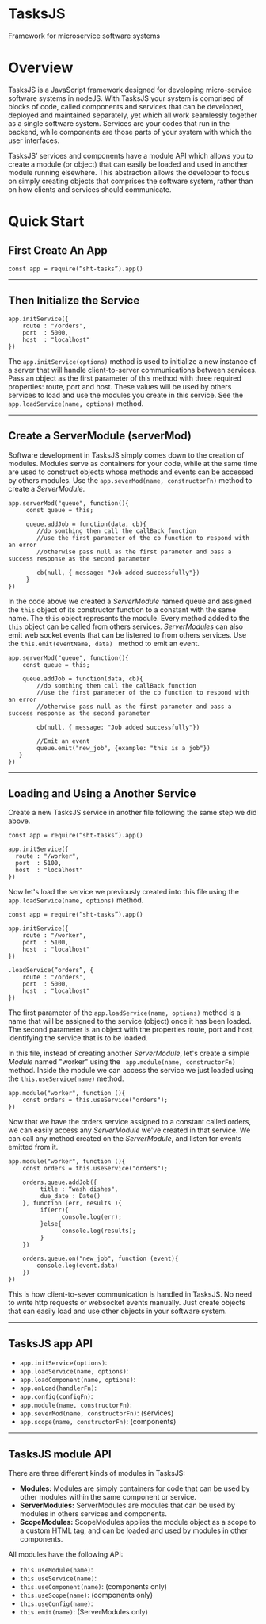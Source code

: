 # TasksJS
Framework for microservice software systems

# Overview

TasksJS is a JavaScript framework designed for developing micro-service software systems in nodeJS. With TasksJS your system is comprised of blocks of code, called components and services that can be developed, deployed and maintained separately, yet which all work seamlessly together as a single software system. Services are your codes that run in the backend, while components are those parts of your system with which the user interfaces. 

TasksJS’ services and components have a module API which allows you to create a module (or object) that can easily be loaded and used in another module running elsewhere. This abstraction allows the developer to focus on simply creating objects that comprises the software system, rather than on how clients and services should communicate. 

# Quick Start
## First Create An App

```
const app = require(“sht-tasks”).app() 

```

---
## Then Initialize the Service

```
app.initService({
    route : "/orders",
    port  : 5000,
    host  : "localhost"
})
```
The ``` app.initService(options) ``` method is used to initialize a  new instance of a server that will handle client-to-server communications between services. Pass an object as the first parameter of this method with three required properties: route, port and host. These values will be used by others services to load and use the modules you create in this service. See the ```app.loadService(name, options)``` method. 

---
## Create a ServerModule (serverMod)
Software development in TasksJS simply comes down to  the creation of modules. Modules serve as containers for your code, while at the same time are used to construct objects whose methods and events can be accessed by others modules. Use the ``` app.severMod(name, constructorFn) ``` method to create a *ServerModule*.

```
app.serverMod("queue", function(){
     const queue = this;

     queue.addJob = function(data, cb){
        //do somthing then call the callBack function
        //use the first parameter of the cb function to respond with an error 
        //otherwise pass null as the first parameter and pass a success response as the second parameter

        cb(null, { message: "Job added successfully"})
     }
})
```

In the code above we created a *ServerModule* named queue and assigned the ``` this ``` object of its constructor function to a constant with the same name. The ``` this ``` object represents the module. Every method added to the ```this``` object can be called from others services. *ServerModules* can also emit web socket events that can be listened to from others services. Use the ```this.emit(eventName, data) ``` method to emit an event. 

```
app.serverMod("queue", function(){
    const queue = this;

	queue.addJob = function(data, cb){
		//do somthing then call the callBack function
		//use the first parameter of the cb function to respond with an error 
		//otherwise pass null as the first parameter and pass a success response as the second parameter

		cb(null, { message: "Job added successfully"})

		//Emit an event 
		queue.emit("new_job", {example: "this is a job"})
   }
})
```
          
---
## Loading and Using a Another Service
Create a new TasksJS service in another file following the same step we did above. 

```
const app = require(“sht-tasks”).app() 

app.initService({
  route : "/worker",
  port  : 5100,
  host  : "localhost"
})
```
Now let's load the service we previously created into this file using the ``` app.loadService(name, options) ``` method.

```
const app = require(“sht-tasks”).app() 

app.initService({
    route : "/worker",
    port  : 5100,
    host  : "localhost"
})

.loadService(“orders”, {
    route : "/orders",
    port  : 5000,
    host  : "localhost"
})
```

The first parameter of the ``` app.loadService(name, options) ``` method is a name that will be assigned to the service (object) once it has been loaded. The second parameter is an object with the properties route, port and host, identifying the service that is to be loaded.  

In this file, instead of creating another *ServerModule*,  let's create a simple *Module* named "worker" using the ``` app.module(name, constructorFn)``` method. Inside the module we can access the service we just loaded using the ``` this.useService(name) ``` method.

```
app.module("worker", function (){
	const orders = this.useService("orders");
})
```

Now that we have the orders service assigned to a constant called orders, we can easily access any *ServerModule* we've created in that service. We can call any method created on the *ServerModule*, and listen for events emitted from it. 

```
app.module("worker", function (){
    const orders = this.useService("orders");

    orders.queue.addJob({
         title : “wash dishes",
         due_date : Date()
    }, function (err, results ){
         if(err){
               console.log(err);
         }else{
               console.log(results);
         }
    })

    orders.queue.on("new_job", function (event){
        console.log(event.data)
    }) 
})
```

This is how client-to-sever communication is handled in TasksJS. No need to write http requests or websocket events manually. Just create objects that can easily load and use other objects in your software system. 

---
## TasksJS app API

- ``` app.initService(options) ```:
- ``` app.loadService(name, options) ```:
- ``` app.loadComponent(name, options) ```:
- ``` app.onLoad(handlerFn) ```:
- ``` app.config(configFn) ```:
- ``` app.module(name, constructorFn) ```:
- ``` app.severMod(name, constructorFn) ```: (services)
- ``` app.scope(name, constructorFn) ```: (components)

---
## TasksJS module API
There are three different kinds of modules in TasksJS: 

- **Modules:** Modules are simply containers for code that can be used by other modules within the same component or service. 
- **ServerModules:** ServerModules are modules that can be used by modules in others services and components. 
- **ScopeModules:** ScopeModules applies the module object as a scope to a custom HTML tag, and can be loaded and used by modules in other components. 

All modules have the following API:

- ``` this.useModule(name) ```:
- ``` this.useService(name) ```:
- ``` this.useComponent(name) ```: (components only)
- ``` this.useScope(name) ```: (components only)
- ``` this.useConfig(name) ```:
- ``` this.emit(name) ```: (ServerModules only)

